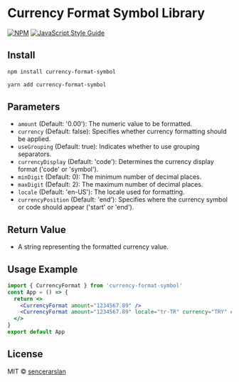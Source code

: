 # Currency Format Symbol Library
[![NPM](https://img.shields.io/npm/v/currency-format-symbol.svg)](https://www.npmjs.com/package/currency-format-symbol) [![JavaScript Style Guide](https://img.shields.io/badge/code_style-standard-brightgreen.svg)](https://standardjs.com)

## Install

```bash
npm install currency-format-symbol
```
```bash
yarn add currency-format-symbol
```
## Parameters

- `amount` (Default: '0.00'): The numeric value to be formatted.
- `currency` (Default: false): Specifies whether currency formatting should be applied.
- `useGrouping` (Default: true): Indicates whether to use grouping separators.
- `currencyDisplay` (Default: 'code'): Determines the currency display format ('code' or 'symbol').
- `minDigit` (Default: 0): The minimum number of decimal places.
- `maxDigit` (Default: 2): The maximum number of decimal places.
- `locale` (Default: 'en-US'): The locale used for formatting.
- `currencyPosition` (Default: 'end'): Specifies where the currency symbol or code should appear ('start' or 'end').

## Return Value

- A string representing the formatted currency value.


## Usage Example

```jsx
import { CurrencyFormat } from 'currency-format-symbol'
const App = () => {
  return <>
    <CurrencyFormat amount="1234567.89" />
    <CurrencyFormat amount="1234567.89" locale="tr-TR" currency="TRY" currencyDisplay="symbol"/>
  </>
}
export default App
```

## License

MIT © [sencerarslan](https://github.com/sencerarslan)
